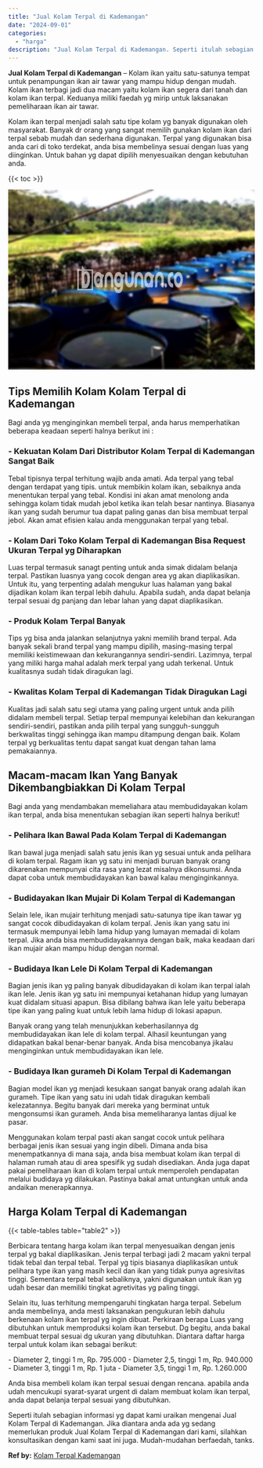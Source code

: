 ```yaml
---
title: "Jual Kolam Terpal di Kademangan"
date: "2024-09-01"
categories: 
  - "harga"
description: "Jual Kolam Terpal di Kademangan. Seperti itulah sebagian informasi yg dapat kami uraikan mengenai Jual Kolam Terpal di Kademangan. Jika diantara anda ada yg..."
---
```


**Jual Kolam Terpal di Kademangan** – Kolam ikan yaitu satu-satunya tempat untuk penampungan ikan air tawar yang mampu hidup dengan mudah. Kolam ikan terbagi jadi dua macam yaitu kolam ikan segera dari tanah dan kolam ikan terpal. Keduanya miliki faedah yg mirip untuk laksanakan pemeliharaan ikan air tawar.

Kolam ikan terpal menjadi salah satu tipe kolam yg banyak digunakan oleh masyarakat. Banyak dr orang yang sangat memilih gunakan kolam ikan dari terpal sebab mudah dan sederhana digunakan. Terpal yang digunakan bisa anda cari di toko terdekat, anda bisa membelinya sesuai dengan luas yang diinginkan. Untuk bahan yg dapat dipilih menyesuaikan dengan kebutuhan anda.

{{< toc >}}

![Jual Kolam Terpal di Kademangan](/images/jual-kolam-terpal-08.png)

## Tips Memilih Kolam Kolam Terpal di Kademangan

Bagi anda yg menginginkan membeli terpal, anda harus memperhatikan beberapa keadaan seperti halnya berikut ini :

### \- Kekuatan Kolam Dari Distributor Kolam Terpal di Kademangan Sangat Baik

Tebal tipisnya terpal terhitung wajib anda amati. Ada terpal yang tebal dengan terdapat yang tipis. untuk membikin kolam ikan, sebaiknya anda menentukan terpal yang tebal. Kondisi ini akan amat menolong anda sehingga kolam tidak mudah jebol ketika ikan telah besar nantinya. Biasanya ikan yang sudah berumur tua dapat paling ganas dan bisa membuat terpal jebol. Akan amat efisien kalau anda menggunakan terpal yang tebal.

### \- Kolam Dari Toko Kolam Terpal di Kademangan Bisa Request Ukuran Terpal yg Diharapkan

Luas terpal termasuk sanagt penting untuk anda simak didalam belanja terpal. Pastikan luasnya yang cocok dengan area yg akan diaplikasikan. Untuk itu, yang terpenting adalah mengukur luas halaman yang bakal dijadikan kolam ikan terpal lebih dahulu. Apabila sudah, anda dapat belanja terpal sesuai dg panjang dan lebar lahan yang dapat diaplikasikan.

### \- Produk Kolam Terpal Banyak

Tips yg bisa anda jalankan selanjutnya yakni memilih brand terpal. Ada banyak sekali brand terpal yang mampu dipilih, masing-masing terpal memiliki keistimewaan dan kekurangannya sendiri-sendiri. Lazimnya, terpal yang miliki harga mahal adalah merk terpal yang udah terkenal. Untuk kualitasnya sudah tidak diragukan lagi.

### \- Kwalitas Kolam Terpal di Kademangan Tidak Diragukan Lagi

Kualitas jadi salah satu segi utama yang paling urgent untuk anda pilih didalam membeli terpal. Setiap terpal mempunyai kelebihan dan kekurangan sendiri-sendiri, pastikan anda pilih terpal yang sungguh-sungguh berkwalitas tinggi sehingga ikan mampu ditampung dengan baik. Kolam terpal yg berkualitas tentu dapat sangat kuat dengan tahan lama pemakaiannya.

## Macam-macam Ikan Yang Banyak Dikembangbiakkan Di Kolam Terpal

Bagi anda yang mendambakan memeliahara atau membudidayakan kolam ikan terpal, anda bisa menentukan sebagian ikan seperti halnya berikut!

### \- Pelihara Ikan Bawal Pada Kolam Terpal di Kademangan

Ikan bawal juga menjadi salah satu jenis ikan yg sesuai untuk anda pelihara di kolam terpal. Ragam ikan yg satu ini menjadi buruan banyak orang dikarenakan mempunyai cita rasa yang lezat misalnya dikonsumsi. Anda dapat coba untuk membudidayakan kan bawal kalau menginginkannya.

### \- Budidayakan Ikan Mujair Di Kolam Terpal di Kademangan

Selain lele, ikan mujair terhitung menjadi satu-satunya tipe ikan tawar yg sangat cocok dibudidayakan di kolam terpal. Jenis ikan yang satu ini termasuk mempunyai lebih lama hidup yang lumayan memadai di kolam terpal. Jika anda bisa membudidayakannya dengan baik, maka keadaan dari ikan mujair akan mampu hidup dengan normal.

### \- Budidaya Ikan Lele Di Kolam Terpal di Kademangan

Bagian jenis ikan yg paling banyak dibudidayakan di kolam ikan terpal ialah ikan lele. Jenis ikan yg satu ini mempunyai ketahanan hidup yang lumayan kuat didalam situasi apapun. Bisa dibilang bahwa ikan lele yaitu beberapa tipe ikan yang paling kuat untuk lebih lama hidup di lokasi apapun.

Banyak orang yang telah menunjukkan keberhasilannya dg membudidayakan ikan lele di kolam terpal. Alhasil keuntungan yang didapatkan bakal benar-benar banyak. Anda bisa mencobanya jikalau menginginkan untuk membudidayakan ikan lele.

### \- Budidaya Ikan gurameh Di Kolam Terpal di Kademangan

Bagian model ikan yg menjadi kesukaan sangat banyak orang adalah ikan gurameh. Tipe ikan yang satu ini udah tidak diragukan kembali kelezatannya. Begitu banyak dari mereka yang berminat untuk mengonsumsi ikan gurameh. Anda bisa memeliharanya lantas dijual ke pasar.

Menggunakan kolam terpal pasti akan sangat cocok untuk pelihara berbagai jenis ikan sesuai yang ingin dibeli. Dimana anda bisa menempatkannya di mana saja, anda bisa membuat kolam ikan terpal di halaman rumah atau di area spesifik yg sudah disediakan. Anda juga dapat pakai pemeliharaan ikan di kolam terpal untuk memperoleh pendapatan melalui budidaya yg dilakukan. Pastinya bakal amat untungkan untuk anda andaikan menerapkannya.

## Harga Kolam Terpal di Kademangan

{{< table-tables table="table2" >}}

Berbicara tentang harga kolam ikan terpal menyesuaikan dengan jenis terpal yg bakal diaplikasikan. Jenis terpal terbagi jadi 2 macam yakni terpal tidak tebal dan terpal tebal. Terpal yg tipis biasanya diaplikasikan untuk pelihara type ikan yang masih kecil dan ikan yang tidak punya agresivitas tinggi. Sementara terpal tebal sebaliknya, yakni digunakan untuk ikan yg udah besar dan memiliki tingkat agretivitas yg paling tinggi.

Selain itu, luas terhitung mempengaruhi tingkatan harga terpal. Sebelum anda membelinya, anda mesti laksanakan pengukuran lebih dahulu berkenaan kolam ikan terpal yg ingin dibuat. Perkiraan berapa Luas yang dibutuhkan untuk memproduksi kolam ikan tersebut. Dg begitu, anda bakal membuat terpal sesuai dg ukuran yang dibutuhkan. Diantara daftar harga terpal untuk kolam ikan sebagai berikut:

\- Diameter 2, tinggi 1 m, Rp. 795.000 - Diameter 2,5, tinggi 1 m, Rp. 940.000 - Diameter 3, tinggi 1 m, Rp. 1 juta - Diameter 3,5, tinggi 1 m, Rp. 1.260.000

Anda bisa membeli kolam ikan terpal sesuai dengan rencana. apabila anda udah mencukupi syarat-syarat urgent di dalam membuat kolam ikan terpal, anda dapat belanja terpal sesuai yang dibutuhkan.

Seperti itulah sebagian informasi yg dapat kami uraikan mengenai Jual Kolam Terpal di Kademangan. Jika diantara anda ada yg sedang memerlukan produk Jual Kolam Terpal di Kademangan dari kami, silahkan konsultasikan dengan kami saat ini juga. Mudah-mudahan berfaedah, tanks.

**Ref by:** [Kolam Terpal Kademangan](https://id.wikipedia.org/wiki/Kolam)
